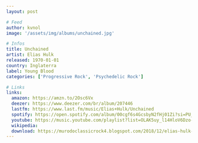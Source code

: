 ```yaml
---
layout: post

# Feed
author: kvnol
image: '/assets/img/albums/unchained.jpg'

# Infos
title: Unchained
artist: Elias Hulk
released: 1970-01-01
country: Inglaterra
label: Young Blood
categories: ['Progressive Rock', 'Psychedelic Rock']

# Links
links:
  amazon: https://amzn.to/2Osc6Vx
  deezer: https://www.deezer.com/br/album/207446
  lastfm: https://www.last.fm/music/Elias+Hulk/Unchained
  spotify: https://open.spotify.com/album/00cgf6s4GcsbyN2fHj01Zi?si=PU_Vkee8Tlu8oWhOzbvDMg
  youtube: https://music.youtube.com/playlist?list=OLAK5uy_l14HloV6Dzo-ZgYil7IHgkjk7B5S0fUso
  wikipedia:
  download: https://murodoclassicrock4.blogspot.com/2018/12/elias-hulk-unchained-1970.html
---
```

